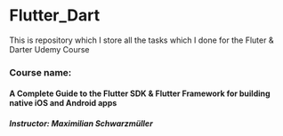 # Flutter_Dart
This is repository which I store all the tasks which I done for the Fluter &amp; Darter Udemy Course

### Course name:

#### A Complete Guide to the Flutter SDK & Flutter Framework for building native iOS and Android apps
##### Instructor: Maximilian Schwarzmüller
